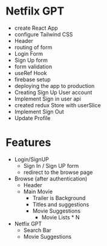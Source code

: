 # Netfilx GPT

- create React App
- configure Tailwind CSS
- Header
- routing of form
- Login Form
- Sign Up form
- form validation
- useRef Hook
- firebase setup
- deploying the app to production
- Creating Sign Up User account
- Implement Sign in user api
- created redux Store with userSlice
- Implement Sign Out
- Update Profile

# Features

- Login/SignUP
  - Sign In / Sign UP form
  - redirect to the browse page
- Browse (after authentication)
  - Header
  - Main Movie
    - Trailer is Background
    - Titles and suggestions
    - Movie Suggestions
      - Movie Lists \* N
- Netfix GPT
  - Search Bar
  - Movie Suggestions
